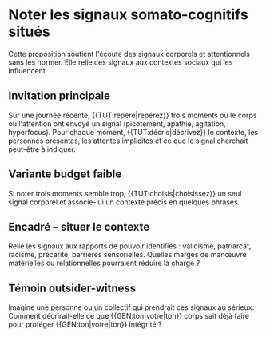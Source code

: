 # Noter les signaux somato-cognitifs situés

Cette proposition soutient l'écoute des signaux corporels et attentionnels
sans les normer. Elle relie ces signaux aux contextes sociaux qui les
influencent.

## Invitation principale
Sur une journée récente, {{TUT:repère|repérez}} trois moments où le corps
ou l'attention ont envoyé un signal (picotement, apathie, agitation,
hyperfocus). Pour chaque moment, {{TUT:décris|décrivez}} le contexte, les
personnes présentes, les attentes implicites et ce que le signal cherchait
peut-être à indiquer.

## Variante budget faible
Si noter trois moments semble trop, {{TUT:choisis|choisissez}} un seul
signal corporel et associe-lui un contexte précis en quelques phrases.

## Encadré – situer le contexte
Relie les signaux aux rapports de pouvoir identifiés : validisme,
patriarcat, racisme, précarité, barrières sensorielles. Quelles marges de
manœuvre matérielles ou relationnelles pourraient réduire la charge ?

## Témoin outsider-witness
Imagine une personne ou un collectif qui prendrait ces signaux au sérieux.
Comment décrirait-elle ce que {{GEN:ton|votre|ton}} corps sait déjà faire
pour protéger {{GEN:ton|votre|ton}} intégrité ?
